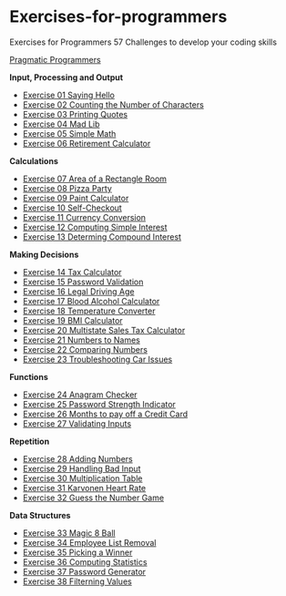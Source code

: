 # Exercises-for-programmers

Exercises for Programmers 
57 Challenges to develop your coding skills

[Pragmatic Programmers](https://pragprog.com/titles/bhwb/exercises-for-programmers/)

**Input, Processing and Output** 
- [Exercise 01 Saying Hello](1.%20Input,%20Processing%20and%20Output/exercise01)
- [Exercise 02 Counting the Number of Characters](1.%20Input,%20Processing%20and%20Output/exercise02)
- [Exercise 03 Printing Quotes](1.%20Input,%20Processing%20and%20Output/exercise03)
- [Exercise 04 Mad Lib](1.%20Input,%20Processing%20and%20Output/exercise04)
- [Exercise 05 Simple Math](1.%20Input,%20Processing%20and%20Output/exercise05)
- [Exercise 06 Retirement Calculator](1.%20Input,%20Processing%20and%20Output/exercise06)

**Calculations**
- [Exercise 07 Area of a Rectangle Room](2.%20Calculations/exercise07)
- [Exercise 08 Pizza Party](2.%20Calculations/exercise08)
- [Exercise 09 Paint Calculator](2.%20Calculations/exercise09)
- [Exercise 10 Self-Checkout](2.%20Calculations/exercise10)
- [Exercise 11 Currency Conversion](2.%20Calculations/exercise11)
- [Exercise 12 Computing Simple Interest](2.%20Calculations/exercise12)
- [Exercise 13 Determing Compound Interest](2.%20Calculations/exercise13)

**Making Decisions**
- [Exercise 14 Tax Calculator](3.%20Making%20Decisions/exercise14)
- [Exercise 15 Password Validation](3.%20Making%20Decisions/exercise15)
- [Exercise 16 Legal Driving Age](3.%20Making%20Decisions/exercise16)
- [Exercise 17 Blood Alcohol Calculator](3.%20Making%20Decisions/exercise17)
- [Exercise 18 Temperature Converter](3.%20Making%20Decisions/exercise18)
- [Exercise 19 BMI Calculator](3.%20Making%20Decisions/exercise19)
- [Exercise 20 Multistate Sales Tax Calculator](3.%20Making%20Decisions/exercise20)
- [Exercise 21 Numbers to Names](3.%20Making%20Decisions/exercise21)
- [Exercise 22 Comparing Numbers](3.%20Making%20Decisions/exercise22)
- [Exercise 23 Troubleshooting Car Issues](3.%20Making%20Decisions/exercise23)

**Functions**
- [Exercise 24 Anagram Checker](4.%20Functions/exercise24)
- [Exercise 25 Password Strength Indicator](4.%20Functions/exercise25)
- [Exercise 26 Months to pay off a Credit Card](4.%20Functions/exercise26)
- [Exercise 27 Validating Inputs](4.%20Functions/exercise27)

**Repetition**
- [Exercise 28 Adding Numbers](5.%20Repetition/exercise28)
- [Exercise 29 Handling Bad Input](5.%20Repetition/exercise29)
- [Exercise 30 Multiplication Table](5.%20Repetition/exercise30)
- [Exercise 31 Karvonen Heart Rate](5.%20Repetition/exercise31)
- [Exercise 32 Guess the Number Game](5.%20Repetition/exercise32)

**Data Structures**
- [Exercise 33 Magic 8 Ball](6.%20Data%20Structures/exercise33)
- [Exercise 34 Employee List Removal](6.%20Data%20Structures/exercise34)
- [Exercise 35 Picking a Winner](6.%20Data%20Structures/exercise35)
- [Exercise 36 Computing Statistics](6.%20Data%20Structures/exercise36)
- [Exercise 37 Password Generator](6.%20Data%20Structures/exercise37)
- [Exercise 38 Filterning Values](6.%20Data%20Structures/exercise38)